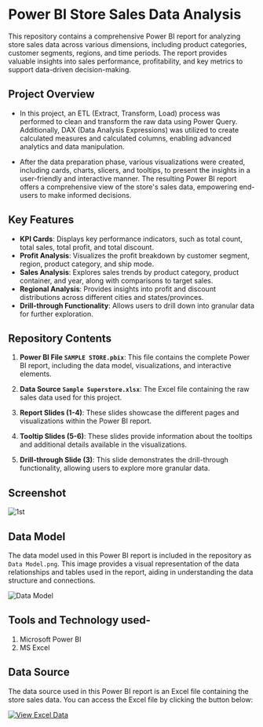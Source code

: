 # Power BI Store Sales Data Analysis

This repository contains a comprehensive Power BI report for analyzing store sales data across various dimensions, including product categories, customer segments, regions, and time periods. The report provides valuable insights into sales performance, profitability, and key metrics to support data-driven decision-making.

## Project Overview

* In this project, an ETL (Extract, Transform, Load) process was performed to clean and transform the raw data using Power Query. Additionally, DAX (Data Analysis Expressions) was utilized to create calculated measures and calculated columns, enabling advanced analytics and data manipulation.

* After the data preparation phase, various visualizations were created, including cards, charts, slicers, and tooltips, to present the insights in a user-friendly and interactive manner. The resulting Power BI report offers a comprehensive view of the store's sales data, empowering end-users to make informed decisions.

## Key Features

* **KPI Cards**: Displays key performance indicators, such as total count, total sales, total profit, and total discount.
* **Profit Analysis**: Visualizes the profit breakdown by customer segment, region, product category, and ship mode.
* **Sales Analysis**: Explores sales trends by product category, product container, and year, along with comparisons to target sales.
* **Regional Analysis**: Provides insights into profit and discount distributions across different cities and states/provinces.
* **Drill-through Functionality**: Allows users to drill down into granular data for further exploration.

## Repository Contents

1. **Power BI File `SAMPLE STORE.pbix`**: This file contains the complete Power BI report, including the data model, visualizations, and interactive elements.

2. **Data Source `Sample Superstore.xlsx`**: The Excel file containing the raw sales data used for this project.

3. **Report Slides (1-4)**: These slides showcase the different pages and visualizations within the Power BI report.

4. **Tooltip Slides (5-6)**: These slides provide information about the tooltips and additional details available in the visualizations.

5. **Drill-through Slide (3)**: This slide demonstrates the drill-through functionality, allowing users to explore more granular data.


## Screenshot

![1st ](https://github.com/tushar11720/Store-Sales-Dashboard-Report/assets/132842128/d313633e-045d-4b9b-a8ce-ebc1aba49464)


## Data Model 

The data model used in this Power BI report is included in the repository as `Data Model.png`. This image provides a visual representation of the data relationships and tables used in the report, aiding in understanding the data structure and connections.

![Data Model](https://github.com/tushar11720/Store-Sales-Dashboard-Report/assets/132842128/954b5215-2cb8-425e-bb7c-cf7dce00c813)

## Tools and Technology used-
1. Microsoft Power BI
2. MS Excel

## Data Source

The data source used in this Power BI report is an Excel file containing the store sales data. You can access the Excel file by clicking the button below:

[![View Excel Data](https://img.shields.io/badge/View-Excel%20Data-green?logo=microsoft-excel)](Sample%20Superstore.xlsx)
